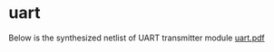 # uart
Below is the synthesized netlist of UART transmitter module
[uart.pdf](https://github.com/KumarPujala/uart/files/13960380/uart.pdf)
